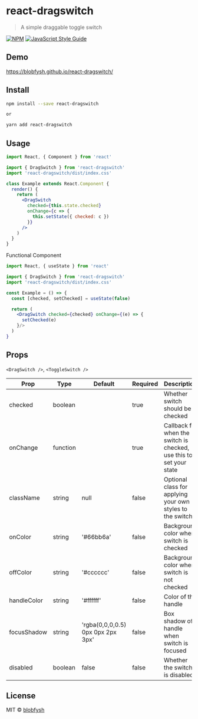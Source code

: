 # react-dragswitch

> A simple draggable toggle switch

[![NPM](https://img.shields.io/npm/v/react-dragswitch.svg)](https://www.npmjs.com/package/react-dragswitch) [![JavaScript Style Guide](https://img.shields.io/badge/code_style-standard-brightgreen.svg)](https://standardjs.com)

## Demo

https://blobfysh.github.io/react-dragswitch/

## Install

```bash
npm install --save react-dragswitch

or

yarn add react-dragswitch
```

## Usage

```jsx
import React, { Component } from 'react'

import { DragSwitch } from 'react-dragswitch'
import 'react-dragswitch/dist/index.css'

class Example extends React.Component {
  render() {
    return (
      <DragSwitch
        checked={this.state.checked}
        onChange={c => {
          this.setState({ checked: c })
        }}
      />
    )
  }
}
```

Functional Component
```jsx
import React, { useState } from 'react'

import { DragSwitch } from 'react-dragswitch'
import 'react-dragswitch/dist/index.css'

const Example = () => {
  const [checked, setChecked] = useState(false)

  return (
    <DragSwitch checked={checked} onChange={(e) => {
      setChecked(e)
    }/>
  )
}

```

## Props

`<DragSwitch />`, `<ToggleSwitch />`

| Prop                      | Type                    | Default                           | Required | Description                                                         |
| ------------------------- | ----------------------- | --------------------------------- | -------- | ------------------------------------------------------------------- |
| checked                   | boolean                 |                                   | true     | Whether switch should be checked                                    |
| onChange                  | function                |                                   | true     | Callback for when the switch is checked, use this to set your state |
| className                 | string                  | null                              | false    | Optional class for applying your own styles to the switch           |
| onColor                   | string                  | '#66bb6a'                         | false    | Background color when switch is checked                             |
| offColor                  | string                  | '#cccccc'                         | false    | Background color when switch is not checked                         |
| handleColor               | string                  | '#ffffff'                         | false    | Color of the handle                                                 |
| focusShadow               | string                  | 'rgba(0,0,0,0.5) 0px 0px 2px 3px' | false    | Box shadow of handle when switch is focused                         |
| disabled                  | boolean                 | false                             | false    | Whether the switch is disabled                                      |

## License

MIT © [blobfysh](https://github.com/blobfysh)
